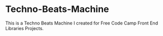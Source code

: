 # Techno-Beats-Machine

This is a Techno Beats Machine I created for Free Code Camp Front End Libraries Projects.
